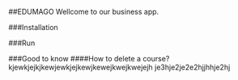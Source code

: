 ##EDUMAGO
Wellcome to our business app.

###Installation

###Run


###Good to know
####How to delete a course?
kjewkjejkjkewjewkjejkewjkewejkwejkwejejh
je3hje2je2e2hjjhhje2hj